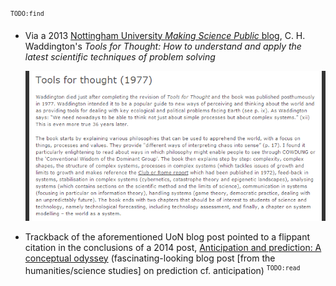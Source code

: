 <sup>`TODO:find`</sup>

- Via a 2013 [Nottingham University _Making Science Public_ blog](http://blogs.nottingham.ac.uk/makingsciencepublic/2013/12/15/tools-for-thinking-about-an-increasingly-complex-world/), C. H. Waddington's _Tools for Thought: How to understand and apply the latest scientific techniques of problem solving_

  ![](https://raw.githubusercontent.com/lmmx/shots/master/2016/Jul/c-h-waddington-tools-for-thought.png)

- Trackback of the aforementioned UoN blog post pointed to a flippant citation in the conclusions of a 2014 post, [Anticipation and prediction: A conceptual odyssey](https://blogs.nottingham.ac.uk/makingsciencepublic/2014/09/07/anticipation-and-prediction-a-conceptual-odyssey/) (fascinating-looking blog post [from the humanities/science studies] on prediction cf. anticipation) <sup>`TODO:read`</sup>